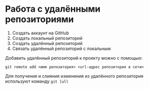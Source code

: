 # Работа с удалёнными репозиториями 

1. Создать аккаунт на GitHub
2. Создать локальный репозиторий 
3. Создать удалённый репозиторий 
4. Связать удалённый репозиторий с локальным


Добавить удалённый репозиторий к проекту можно с помощью:
```
git remote add <имя репозитория> <url-адрес репозитория в сети>
```
Для получения и слияния изменения из удалённого репозитория используют команду `git [ull`
